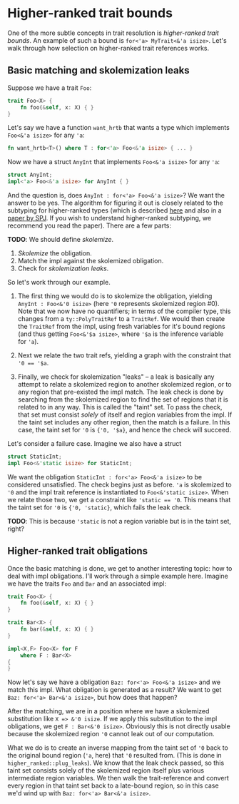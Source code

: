 # Higher-ranked trait bounds

One of the more subtle concepts in trait resolution is *higher-ranked trait
bounds*. An example of such a bound is `for<'a> MyTrait<&'a isize>`.
Let's walk through how selection on higher-ranked trait references
works.

## Basic matching and skolemization leaks

Suppose we have a trait `Foo`:

```rust
trait Foo<X> {
    fn foo(&self, x: X) { }
}
```

Let's say we have a function `want_hrtb` that wants a type which
implements `Foo<&'a isize>` for any `'a`:

```rust
fn want_hrtb<T>() where T : for<'a> Foo<&'a isize> { ... }
```

Now we have a struct `AnyInt` that implements `Foo<&'a isize>` for any
`'a`:

```rust
struct AnyInt;
impl<'a> Foo<&'a isize> for AnyInt { }
```

And the question is, does `AnyInt : for<'a> Foo<&'a isize>`? We want the
answer to be yes. The algorithm for figuring it out is closely related
to the subtyping for higher-ranked types (which is described [here][hrsubtype]
and also in a [paper by SPJ]. If you wish to understand higher-ranked
subtyping, we recommend you read the paper). There are a few parts:

**TODO**: We should define _skolemize_.

1. _Skolemize_ the obligation.
2. Match the impl against the skolemized obligation.
3. Check for _skolemization leaks_.

[hrsubtype]: https://github.com/rust-lang/rust/tree/master/src/librustc/infer/higher_ranked/README.md
[paper by SPJ]: http://research.microsoft.com/en-us/um/people/simonpj/papers/higher-rank/

So let's work through our example.

1. The first thing we would do is to
skolemize the obligation, yielding `AnyInt : Foo<&'0 isize>` (here `'0`
represents skolemized region #0). Note that we now have no quantifiers;
in terms of the compiler type, this changes from a `ty::PolyTraitRef`
to a `TraitRef`. We would then create the `TraitRef` from the impl,
using fresh variables for it's bound regions (and thus getting
`Foo<&'$a isize>`, where `'$a` is the inference variable for `'a`).

2. Next
we relate the two trait refs, yielding a graph with the constraint
that `'0 == '$a`.

3. Finally, we check for skolemization "leaks" – a
leak is basically any attempt to relate a skolemized region to another
skolemized region, or to any region that pre-existed the impl match.
The leak check is done by searching from the skolemized region to find
the set of regions that it is related to in any way. This is called
the "taint" set. To pass the check, that set must consist *solely* of
itself and region variables from the impl. If the taint set includes
any other region, then the match is a failure. In this case, the taint
set for `'0` is `{'0, '$a}`, and hence the check will succeed.

Let's consider a failure case. Imagine we also have a struct

```rust
struct StaticInt;
impl Foo<&'static isize> for StaticInt;
```

We want the obligation `StaticInt : for<'a> Foo<&'a isize>` to be
considered unsatisfied. The check begins just as before. `'a` is
skolemized to `'0` and the impl trait reference is instantiated to
`Foo<&'static isize>`. When we relate those two, we get a constraint
like `'static == '0`. This means that the taint set for `'0` is `{'0,
'static}`, which fails the leak check.

**TODO**: This is because `'static` is not a region variable but is in the
taint set, right?

## Higher-ranked trait obligations

Once the basic matching is done, we get to another interesting topic:
how to deal with impl obligations. I'll work through a simple example
here. Imagine we have the traits `Foo` and `Bar` and an associated impl:

```rust
trait Foo<X> {
    fn foo(&self, x: X) { }
}

trait Bar<X> {
    fn bar(&self, x: X) { }
}

impl<X,F> Foo<X> for F
    where F : Bar<X>
{
}
```

Now let's say we have a obligation `Baz: for<'a> Foo<&'a isize>` and we match
this impl. What obligation is generated as a result? We want to get
`Baz: for<'a> Bar<&'a isize>`, but how does that happen?

After the matching, we are in a position where we have a skolemized
substitution like `X => &'0 isize`. If we apply this substitution to the
impl obligations, we get `F : Bar<&'0 isize>`. Obviously this is not
directly usable because the skolemized region `'0` cannot leak out of
our computation.

What we do is to create an inverse mapping from the taint set of `'0`
back to the original bound region (`'a`, here) that `'0` resulted
from. (This is done in `higher_ranked::plug_leaks`). We know that the
leak check passed, so this taint set consists solely of the skolemized
region itself plus various intermediate region variables. We then walk
the trait-reference and convert every region in that taint set back to
a late-bound region, so in this case we'd wind up with
`Baz: for<'a> Bar<&'a isize>`.
